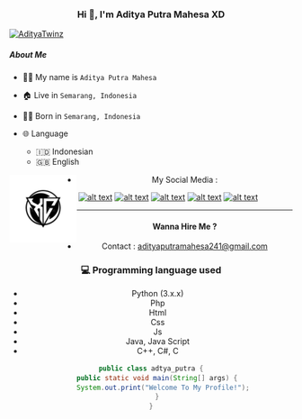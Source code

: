 <h3 align="center">Hi 👋, I'm Aditya Putra Mahesa XD</h3>

[![AdityaTwinz](https://i.ibb.co/BZ3k3gH/20230710-172311-0000.png)](https://wa.me/+6283861183874?text=*Assalamualaikum%20Bang*)



##### About Me

 - 👨‍🦱 My name is `Aditya Putra Mahesa`

 - 🏠 Live in `Semarang, Indonesia`

 - 👶🏻 Born in `Semarang, Indonesia`

 - 🌐 Language

   - 🇮🇩 Indonesian
   - 🇬🇧 English


<img src="https://github.com/Xyaa-Code/Xyaa-Code/blob/main/assets/images__1___7_-removebg-preview.png" width="120" height="120" align="left">
<center>


- My Social Media :


<a href="https://wa.me/+6283861183874?text=Asalamualaikum+bang"><img src="https://upload.wikimedia.org/wikipedia/commons/6/6b/WhatsApp.svg" alt="alt text" width="20" height="20"></a>
<a href="https://wa.me/+6283861183874?text=Asalamualaikum+bang"><img src="https://upload.wikimedia.org/wikipedia/commons/a/a5/Instagram_icon.png" alt="alt text" width="20" height="20"></a>
<a href="https://wa.me/+6283861183874?text=Asalamualaikum+bang"><img src="https://upload.wikimedia.org/wikipedia/commons/6/6f/Logo_of_Twitter.svg" alt="alt text" width="20" height="20"></a>
<a href="https://github.com/AdityaTwinz"><img src="https://upload.wikimedia.org/wikipedia/commons/9/95/Font_Awesome_5_brands_github.svg" alt="alt text" width="20" height="20"></a>
<a href="https://www.facebook.com/AD1TY4"><img src="https://upload.wikimedia.org/wikipedia/commons/5/51/Facebook_f_logo_%282019%29.svg" alt="alt text" width="20" height="20"></a>
&nbsp;&nbsp;     &nbsp;&nbsp;    &nbsp;&nbsp;   &nbsp;&nbsp;   &nbsp;&nbsp;   
___

#### Wanna Hire Me ?

- Contact : adityaputramahesa241@gmail.com

### 💻 Programming language used

- Python (3.x.x)
- Php
- Html
- Css
- Js
- Java, Java Script
- C++, C#, C

```JAVA
public class adtya_putra {
   public static void main(String[] args) {
      System.out.print("Welcome To My Profile!");
   }
}
```
